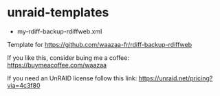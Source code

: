 # unraid-templates

- my-rdiff-backup-rdiffweb.xml

Template for https://github.com/waazaa-fr/rdiff-backup-rdiffweb


If you like this, consider buing me a coffee: https://buymeacoffee.com/waazaa

If you need an UnRAID license follow this link: https://unraid.net/pricing?via=4c3f80
